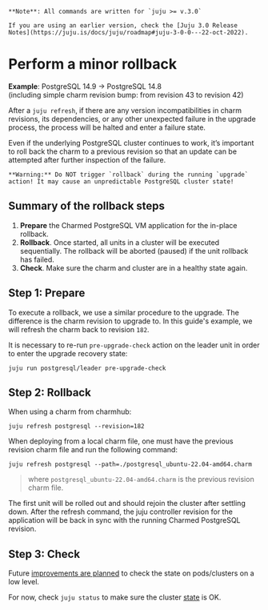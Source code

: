 ```{note}
**Note**: All commands are written for `juju >= v.3.0`

If you are using an earlier version, check the [Juju 3.0 Release Notes](https://juju.is/docs/juju/roadmap#juju-3-0-0---22-oct-2022).
```

# Perform a minor rollback
**Example**: PostgreSQL 14.9 -> PostgreSQL 14.8<br/>
(including simple charm revision bump: from revision 43 to revision 42)

After a `juju refresh`, if there are any version incompatibilities in charm revisions, its dependencies, or any other unexpected failure in the upgrade process, the process will be halted and enter a failure state.

Even if the underlying PostgreSQL cluster continues to work, it’s important to roll back the charm to a previous revision so that an update can be attempted after further inspection of the failure.

```{caution}
**Warning:** Do NOT trigger `rollback` during the running `upgrade` action! It may cause an unpredictable PostgreSQL cluster state!
```

## Summary of the rollback steps
1. **Prepare** the Charmed PostgreSQL VM application for the in-place rollback. 
2. **Rollback**. Once started, all units in a cluster will be executed sequentially. The rollback will be aborted (paused) if the unit rollback has failed.
3. **Check**. Make sure the charm and cluster are in a healthy state again.

## Step 1: Prepare

To execute a rollback, we use a similar procedure to the upgrade. The difference is the charm revision to upgrade to. In this guide's example, we will refresh the charm back to revision `182`.

It is necessary to re-run `pre-upgrade-check` action on the leader unit in order to enter the upgrade recovery state:
```text
juju run postgresql/leader pre-upgrade-check
```

## Step 2: Rollback
When using a charm from charmhub:

```text
juju refresh postgresql --revision=182
```

When deploying from a local charm file, one must have the previous revision charm file and run the following command:
```text
juju refresh postgresql --path=./postgresql_ubuntu-22.04-amd64.charm
```
> where `postgresql_ubuntu-22.04-amd64.charm` is the previous revision charm file.

The first unit will be rolled out and should rejoin the cluster after settling down. After the refresh command, the juju controller revision for the application will be back in sync with the running Charmed PostgreSQL revision.

## Step 3: Check

Future [improvements are planned](https://warthogs.atlassian.net/browse/DPE-2621) to check the state on pods/clusters on a low level. 

For now, check `juju status` to make sure the cluster [state](/reference/statuses) is OK.

